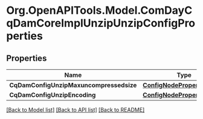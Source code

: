 # Org.OpenAPITools.Model.ComDayCqDamCoreImplUnzipUnzipConfigProperties
## Properties

Name | Type | Description | Notes
------------ | ------------- | ------------- | -------------
**CqDamConfigUnzipMaxuncompressedsize** | [**ConfigNodePropertyInteger**](ConfigNodePropertyInteger.md) |  | [optional] 
**CqDamConfigUnzipEncoding** | [**ConfigNodePropertyString**](ConfigNodePropertyString.md) |  | [optional] 

[[Back to Model list]](../README.md#documentation-for-models) [[Back to API list]](../README.md#documentation-for-api-endpoints) [[Back to README]](../README.md)

